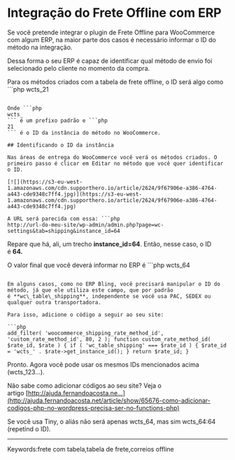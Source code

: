 # Integração do Frete Offline com ERP

Se você pretende integrar o plugin de Frete Offline para WooCommerce com algum ERP, na maior parte dos casos é necessário informar o ID do método na integração.

Dessa forma o seu ERP é capaz de identificar qual método de envio foi selecionado pelo cliente no momento da compra.

Para os métodos criados com a tabela de frete offline, o ID será algo como ```php
wcts_21
```

Onde ```php
wcts_
``` é um prefixo padrão e ```php
21
``` é o ID da instância do método no WooCommerce.

## Identificando o ID da instância

Nas áreas de entrega do WooCommerce você verá os métodos criados. O primeiro passo é clicar em Editar no método que você quer identificar o ID.

[![](https://s3-eu-west-1.amazonaws.com/cdn.supporthero.io/article/2624/9f67906e-a386-4764-a443-cde9348c7ff4.jpg)](https://s3-eu-west-1.amazonaws.com/cdn.supporthero.io/article/2624/9f67906e-a386-4764-a443-cde9348c7ff4.jpg)

A URL será parecida com essa: ```php
http://url-do-meu-site/wp-admin/admin.php?page=wc-settings&tab=shipping&instance_id=64
```

Repare que há, ali, um trecho **instance\_id=64**. Então, nesse caso, o ID é **64.**

O valor final que você deverá informar no ERP é ```php
wcts_64
```

Em alguns casos, como no ERP Bling, você precisará manipular o ID do método, já que ele utiliza este campo, que por padrão é **wc\_table\_shipping**, independente se você usa PAC, SEDEX ou qualquer outra transportadora.

Para isso, adicione o código a seguir ao seu site:

```php
add_filter( 'woocommerce_shipping_rate_method_id', 'custom_rate_method_id', 80, 2 ); function custom_rate_method_id( $rate_id, $rate ) { if ( 'wc_table_shipping' === $rate_id ) { $rate_id = 'wcts_' . $rate->get_instance_id(); } return $rate_id; }
```

Pronto. Agora você pode usar os mesmos IDs mencionados acima (wcts\_123...).

Não sabe como adicionar códigos ao seu site? Veja o artigo [http://ajuda.fernandoacosta.ne...](http://ajuda.fernandoacosta.net/article/show/65676-como-adicionar-codigos-php-no-wordpress-precisa-ser-no-functions-php)

Se você usa Tiny, o aliás não será apenas wcts\_64, mas sim wcts\_64:64 (repetind o ID).

___

Keywords:frete com tabela,tabela de frete,correios offline